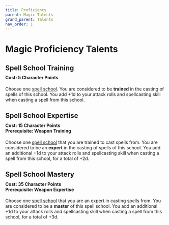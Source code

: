 ```yaml
---
title: Proficiency
parent: Magic Talents
grand_parent: Talents
nav_order: 1
---
```


# Magic Proficiency Talents

## Spell School Training

<div style="margin-top:-10px;"></div>

#### **Cost:** 5 Character Points
Choose one [spell school](https://stormchaserroleplaying.com/stormchaserRPG/Spellcasting/Casting/Schools/). You are considered to be **trained** in the casting of spells of this school. You add +1d to your attack rolls and spellcasting skill when casting a spell from this school.

## Spell School Expertise

<div style="margin-top:-10px;"></div>

#### **Cost:** 15 Character Points<br>**Prerequisite:** Weapon Training
Choose one [spell school](https://stormchaserroleplaying.com/stormchaserRPG/Spellcasting/Casting/Schools/) that you are trained to cast spells from. You are considered to be an **expert** in the casting of spells of this school. You add an additional +1d to your attack rolls and spellcasting skill when casting a spell from this school, for a total of +2d.

## Spell School Mastery

<div style="margin-top:-10px;"></div>

#### **Cost:** 35 Character Points<br>**Prerequisite:** Weapon Expertise
Choose one [spell school](https://stormchaserroleplaying.com/stormchaserRPG/Spellcasting/Casting/Schools/) that you are an expert in casting spells from. You are considered to be a **master** of this spell school. You add an additional +1d to your attack rolls and spellcasting skill when casting a spell from this school, for a total of +3d.
